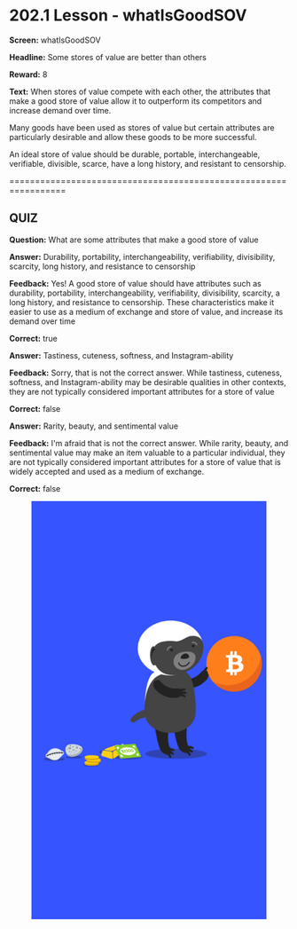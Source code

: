 # 202.1 Lesson - whatIsGoodSOV

**Screen:** whatIsGoodSOV

**Headline:** Some stores of value are better than others

**Reward:** 8

**Text:** When stores of value compete with each other, the attributes that make a good store of value allow it to outperform its competitors and increase demand over time.

Many goods have been used as stores of value but certain attributes are particularly desirable and allow these goods to be more successful.

An ideal store of value should be durable, portable, interchangeable, verifiable, divisible, scarce, have a long history, and resistant to censorship.


=================================================================

## QUIZ

**Question:** What are some attributes that make a good store of value


**Answer:** Durability, portability, interchangeability, verifiability, divisibility, scarcity, long history, and resistance to censorship

**Feedback:** Yes! A good store of value should have attributes such as durability, portability, interchangeability, verifiability, divisibility, scarcity, a long history, and resistance to censorship. These characteristics make it easier to use as a medium of exchange and store of value, and increase its demand over time

**Correct:** true

**Answer:** Tastiness, cuteness, softness, and Instagram-ability

**Feedback:** Sorry, that is not the correct answer. While tastiness, cuteness, softness, and Instagram-ability may be desirable qualities in other contexts, they are not typically considered important attributes for a store of value

**Correct:** false

**Answer:** Rarity, beauty, and sentimental value

**Feedback:** I&#x27;m afraid that is not the correct answer. While rarity, beauty, and sentimental value may make an item valuable to a particular individual, they are not typically considered important attributes for a store of value that is widely accepted and used as a medium of exchange.

**Correct:** false


<figure><img src="../.gitbook/assets/202-01.png" alt=""><figcaption></figcaption></figure>

